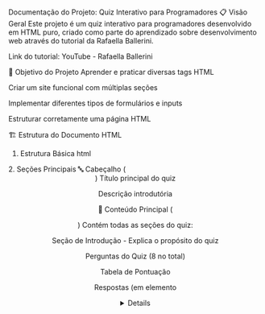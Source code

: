 Documentação do Projeto: Quiz Interativo para Programadores
📋 Visão Geral
Este projeto é um quiz interativo para programadores desenvolvido em HTML puro, criado como parte do aprendizado sobre desenvolvimento web através do tutorial da Rafaella Ballerini.

Link do tutorial: YouTube - Rafaella Ballerini

🎯 Objetivo do Projeto
Aprender e praticar diversas tags HTML

Criar um site funcional com múltiplas seções

Implementar diferentes tipos de formulários e inputs

Estruturar corretamente uma página HTML

🏗️ Estrutura do Documento HTML
1. Estrutura Básica
html
<!DOCTYPE html>
<html>
<head>
    <!-- Metadados e título -->
</head>
<body>
    <!-- Conteúdo visível da página -->
</body>
</html>
2. Seções Principais
🔤 Cabeçalho (<header>)
Título principal do quiz

Descrição introdutória

📝 Conteúdo Principal (<main>)
Contém todas as seções do quiz:

Seção de Introdução - Explica o propósito do quiz

Perguntas do Quiz (8 no total)

Tabela de Pontuação

Respostas (em elemento <details>)

Formulário de Feedback

🦶 Rodapé (<footer>)
Informações de copyright

Link para página "Sobre Mim"

🧩 Elementos HTML Utilizados
Tags de Estrutura
<header>, <main>, <footer> - Estrutura semântica

<section> - Divisão de conteúdo em seções

<h1>-<h2> - Cabeçalhos hierárquicos

Elementos de Texto
<p> - Parágrafos

<strong> - Texto em negrito (importância)

<em> - Texto em itálico (ênfase)

<abbr> - Definição de abreviações (HTML, CSS)

<br> - Quebra de linha

Formulários e Inputs
<form> - Container para elementos de formulário

<input> - Diferentes tipos:

type="radio" - Seleção única

type="text" - Campo de texto

type="password" - Campo de senha

type="date" - Seleção de data

type="checkbox" - Seleção múltipla

type="file" - Upload de arquivo

type="email" - Validação de email

<label> - Rótulos para inputs

<select> + <option> - Menu suspenso

<textarea> - Área de texto multilinha

<button> - Botão interativo

Elementos Especiais
<figure> + <figcaption> - Imagem com legenda

<table> - Tabela estruturada com:

<thead>, <tbody>, <tfoot>

<tr> (linhas), <th> (cabeçalhos), <td> (células)

<details> + <summary> - Conteúdo expansível

<fieldset> + <legend> - Agrupamento de formulários

🎨 Tipos de Perguntas Implementadas
Múltipla Escolha - Radio buttons

Texto Livre - Input text

Senha - Campo password

Data - Seleção de data

Seleção Múltipla - Checkboxes

Upload de Arquivo - Input file

Menu Suspenso - Select dropdown

Identificação por Imagem - Input text com imagem

📊 Funcionalidades Adicionais
Tabela de Pontuação - Sistema de avaliação

Gabarito Interativo - Respostas em elemento expansível

Formulário de Feedback - Coleta de informações do usuário

Elementos Semânticos - Melhoria na acessibilidade

🛠️ Conceitos Aprendidos
Atributos HTML
id e for - Associação label-input

name - Agrupamento de elementos

placeholder - Texto de exemplo

value - Valor padrão

rows e cols - Dimensões do textarea

border - Estilo da tabela

Boas Práticas
Estrutura semântica correta

Formulários acessíveis

Organização hierárquica de conteúdo

Uso apropriado de elementos HTML

🚀 Próximos Passos Sugeridos
Para expandir este projeto, considere:

Adicionar CSS para estilização

Implementar JavaScript para validação e cálculo de pontuação

Adicionar mais perguntas dinamicamente

Criar sistema de armazenamento de resultados

Implementar responsividade para dispositivos móveis
